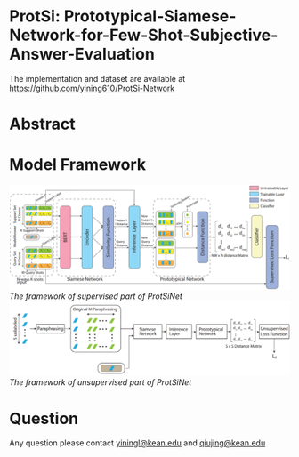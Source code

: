 # ProtSi: Prototypical-Siamese-Network-for-Few-Shot-Subjective-Answer-Evaluation

The implementation and dataset are available at https://github.com/yining610/ProtSi-Network

# Abstract

# Model Framework
![label](/label.png "The model structure of supervised part of ProtSiNet")
*The framework of supervised part of ProtSiNet*
![unlabel](/unlabel.png "The model structure of unsupervised part of ProtSiNet")
*The framework of unsupervised part of ProtSiNet*
# Question
Any question please contact yiningl@kean.edu and qiujing@kean.edu


